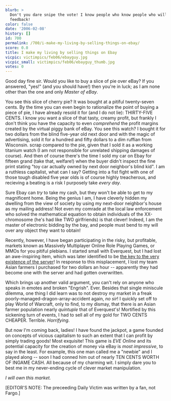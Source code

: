 ```yaml
---
blurb: >
  Don't you dare snipe the vote! I know people who know people who will give you negative
  feedback!
color: false
date: '2006-02-08'
history: []
id: 700
permalink: /700/i-make-my-living-by-selling-things-on-ebay/
score: 0.0
title: I make my living by selling things on Ebay
vicpic: victimpics/feb06/ebayguy.jpg
vicpic_small: victimpics/feb06/ebayguy_thumb.jpg
votes: 0
---
```


Good day fine sir. Would you like to buy a slice of pie over eBay? If
you answered, "yes!" (and you should have!) then you're in luck; as I am
none other than the one and only *Master of eBay*.

You see this slice of cherry pie? It was bought at a pitiful
twenty-seven cents. By the time you can even begin to rationalize the
point of buying a piece of pie, I have already resold it for (and I do
not lie): THIRTY-FIVE CENTS. I know you want a slice of that tasty,
creamy profit, but frankly I don't think you have the capacity to even
*comprehend* the profit margins created by the virtual piggy bank of
eBay. You see this watch? I bought it for two dollars from the blind
five-year old next door and with the magic of advertising, sold it for a
hundred and fifty dollars to a dim ruffian from Wisconsin. scrap
compared to the pie, given that I sold it as a working titanium watch (I
am <span class="uline">not</span> responsible for unrelated shipping
damages of course). And then of course there's the time I sold my car on
Ebay for fifteen grand (take that, welfare!) when the buyer didn't
inspect the fine print stating "toy car actually owned by next door
neighbor's blind kid". I am a ruthless capitalist, what can I say?
Getting into a fist fight with one of those tough disabled five year
olds is of course highly treacherous, and recieving a beating is a risk
I purposely take *every day*.

Sure Ebay can *try* to take my cash, but they won't be able to get to my
magnificent home. Being the genius I am, I have cleverly hidden my
dwelling from the view of society by using my next-door neighbor's house
as my mailing address! Not even my comrade at the local law enforcement
who solved the mathematical equation to obtain individuals of the
XX-chromosome (he's had like TWO girlfriends) is that clever! Indeed, I
am the master of electronic bidding by the bay, and people must bend to
my will over any object they want to obtain!

Recently, however, I have began participating in the risky, but
profitable, markets known as Massively Multiplayer Online Role Playing
Games, or MMOs for you pitiful plebians. I started small with Everquest,
but I had lost an awe-inspiring item, which was later identified to be
[the key to the very existence of the server](@/victim/690.md)! In
response to this misplacement, I lost my team Asian farmers I purchased
for two dollars an hour -- apparently they had become one with the
server and had gotten overwritten.

Which brings up another valid argument, you can't rely on anyone who
speaks in emotes and broken "Engrish". Ever. Besides that single
miniscule dilemma, one thing I did learn was to not destroy my market in
a freak poorly-managed-dragon-array-accident again, *no sir*! I quickly
set off to play World of Warcraft, only to find, to my dismay, that
there is an Asian farmer population nearly *quintuple* that of
Everquest's! Mortified by this sickening turn of events, I had to sell
all of my gold for TWO CENTS CHEAPER. Terrible. *Horrifying*.

But now I'm coming back, ladies! I have found the jackpot, a game
founded on concepts of vicious capitalism to such an extent that I can
profit by simply trading goods! Most exquisite! This game is *EVE
Online* and its potential capacity for the creation of money via eBay is
*most impressive*, to say in the least. For example, this one man called
me a "newbie" and I played along -- soon I had conned him out of nearly
TEN CENTS WORTH OF INGAME CASH. All because of my charming wit. I simply
dare you to best me in my never-ending cycle of clever market
manipulation.

*I will own this market.*

\[EDITOR'S NOTE: The preceeding Daily Victim was written by a fan, not
Fargo.\]